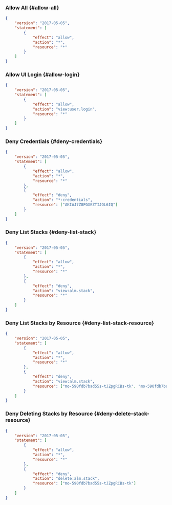 

### Allow All {#allow-all}


```json
{
    "version": "2017-05-05",
    "statement": [
        {
            "effect": "allow",
            "action": "*",
            "resource": "*"
        }
    ]
}
```

### Allow UI Login {#allow-login}


```json
{
    "version": "2017-05-05",
    "statement": [
        {
            "effect": "allow",
            "action": "view:user.login",
            "resource": "*"
        }
    ]
}
```

### Deny Credentials {#deny-credentials}


```json
{
    "version": "2017-05-05",
    "statement": [
        {
            "effect": "allow",
            "action": "*",
            "resource": "*"
        },
        {
            "effect": "deny",
            "action": "*:credentials",
            "resource": ["AKIAJ7Z8PGXEZTIJOL6IQ"]
        }
    ]
}
```


### Deny List Stacks {#deny-list-stack}


```json
{
    "version": "2017-05-05",
    "statement": [
        {
            "effect": "allow",
            "action": "*",
            "resource": "*"
        },
        {
            "effect": "deny",
            "action": "view:alm.stack",
            "resource": "*"
        }
    ]
}
```


### Deny List Stacks by Resource {#deny-list-stack-resource}


```json
{
    "version": "2017-05-05",
    "statement": [
        {
            "effect": "allow",
            "action": "*",
            "resource": "*"
        },
        {
            "effect": "deny",
            "action": "view:alm.stack",
            "resource": ["mo-590fdb7bad55s-tJZpgRCBs-tk", "mo-590fdb7bad55s-ugMgQQ1TE-tk"]
        }
    ]
}
```



### Deny Deleting Stacks by Resource {#deny-delete-stack-resource}


```json
{
    "version": "2017-05-05",
    "statement": [
        {
            "effect": "allow",
            "action": "*",
            "resource": "*"
        },
        {
            "effect": "deny",
            "action": "delete:alm.stack",
            "resource": ["mo-590fdb7bad55s-tJZpgRCBs-tk"]
        }
    ]
}
```




